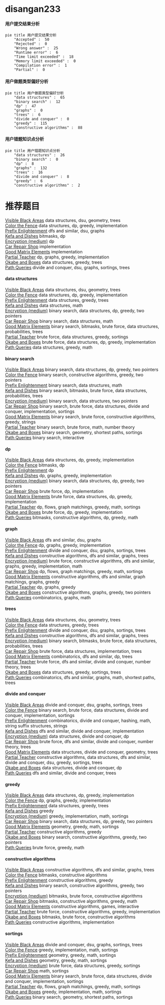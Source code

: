 # disangan233
<!-- tabs:start -->
#### **用户提交结果分析**

```mermaid
pie title 用户提交结果分析
    "Accepted" :  50
    "Rejected" :  0
    "Wrong answer" :  25
    "Runtime error" :  6
    "Time limit exceeded" :  18
    "Memory limit exceeded" :  0
    "Compilation error" :  1
    "Partial" :  0
```
#### **用户做题类型偏好分析**

```mermaid
pie title 用户做题类型偏好分析
    "data structures" :  65
    "binary search" :  12
    "dp" :  47
    "graphs" :  0
    "trees" :  6
    "divide and conquer" :  0
    "greedy" :  115
    "constructive algorithms" :  88
```
#### **用户错题知识点分析**

```mermaid
pie title 用户错题知识点分析
    "data structures" :  26
    "binary search" :  0
    "dp" :  8
    "graphs" :  132
    "trees" :  16
    "divide and conquer" :  8
    "greedy" :  6
    "constructive algorithms" :  2
```
<!-- tabs:end -->
# 推荐题目
[Visible Black Areas](http://codeforces.com/problemset/problem/962/G)		data structures,
                        dsu,
                        geometry,
                        trees		  
[Color the Fence](http://codeforces.com/problemset/problem/349/B)		data structures,
                        dp,
                        greedy,
                        implementation		  
[Prefix Enlightenment](https://codeforces.com/contest/1291/problem/E)		dfs and similar,
                        dsu,
                        graphs		  
[Kefa and Dishes](http://codeforces.com/problemset/problem/580/D)		bitmasks,
                        dp		  
[Encryption (medium)](http://codeforces.com/problemset/problem/958/C2)		dp		  
[Car Repair Shop](http://codeforces.com/problemset/problem/730/G)		implementation		  
[Good Matrix Elements](http://codeforces.com/problemset/problem/177/A1)		implementation		  
[Partial Teacher](http://codeforces.com/problemset/problem/67/A)		dp,
                        graphs,
                        greedy,
                        implementation		  
[Okabe and Boxes](http://codeforces.com/problemset/problem/821/C)		data structures,
                        greedy,
                        trees		  
[Path Queries](http://codeforces.com/problemset/problem/1213/G)		divide and conquer,
                        dsu,
                        graphs,
                        sortings,
                        trees		  
<!-- tabs:start -->
#### **data structures**
[Visible Black Areas](http://codeforces.com/problemset/problem/962/G)		data structures,
                        dsu,
                        geometry,
                        trees		  
[Color the Fence](http://codeforces.com/problemset/problem/349/B)		data structures,
                        dp,
                        greedy,
                        implementation		  
[Prefix Enlightenment](http://codeforces.com/problemset/problem/821/C)		data structures,
                        greedy,
                        trees		  
[Kefa and Dishes](http://codeforces.com/problemset/problem/438/D)		data structures,
                        math		  
[Encryption (medium)](http://codeforces.com/problemset/problem/1492/C)		binary search,
                        data structures,
                        dp,
                        greedy,
                        two pointers		  
[Car Repair Shop](http://codeforces.com/problemset/problem/1490/G)		binary search,
                        data structures,
                        math		  
[Good Matrix Elements](http://codeforces.com/problemset/problem/1479/D)		binary search,
                        bitmasks,
                        brute force,
                        data structures,
                        probabilities,
                        trees		  
[Partial Teacher](http://codeforces.com/problemset/problem/1497/A)		brute force,
                        data structures,
                        greedy,
                        sortings		  
[Okabe and Boxes](http://codeforces.com/problemset/problem/1491/C)		brute force,
                        data structures,
                        dp,
                        greedy,
                        implementation		  
[Path Queries](http://codeforces.com/problemset/problem/1492/B)		data structures,
                        greedy,
                        math		  
#### **binary search**
[Visible Black Areas](http://codeforces.com/problemset/problem/1492/C)		binary search,
                        data structures,
                        dp,
                        greedy,
                        two pointers		  
[Color the Fence](http://codeforces.com/problemset/problem/1463/D)		binary search,
                        constructive algorithms,
                        greedy,
                        two pointers		  
[Prefix Enlightenment](http://codeforces.com/problemset/problem/1490/G)		binary search,
                        data structures,
                        math		  
[Kefa and Dishes](http://codeforces.com/problemset/problem/1479/D)		binary search,
                        bitmasks,
                        brute force,
                        data structures,
                        probabilities,
                        trees		  
[Encryption (medium)](http://codeforces.com/problemset/problem/1436/E)		binary search,
                        data structures,
                        two pointers		  
[Car Repair Shop](http://codeforces.com/problemset/problem/1461/D)		binary search,
                        brute force,
                        data structures,
                        divide and conquer,
                        implementation,
                        sortings		  
[Good Matrix Elements](http://codeforces.com/problemset/problem/1493/C)		binary search,
                        brute force,
                        constructive algorithms,
                        greedy,
                        strings		  
[Partial Teacher](http://codeforces.com/problemset/problem/1487/D)		binary search,
                        brute force,
                        math,
                        number theory		  
[Okabe and Boxes](http://codeforces.com/problemset/problem/1486/B)		binary search,
                        geometry,
                        shortest paths,
                        sortings		  
[Path Queries](http://codeforces.com/problemset/problem/1486/C1)		binary search,
                        interactive		  
#### **dp**
[Visible Black Areas](http://codeforces.com/problemset/problem/349/B)		data structures,
                        dp,
                        greedy,
                        implementation		  
[Color the Fence](http://codeforces.com/problemset/problem/580/D)		bitmasks,
                        dp		  
[Prefix Enlightenment](http://codeforces.com/problemset/problem/958/C2)		dp		  
[Kefa and Dishes](http://codeforces.com/problemset/problem/67/A)		dp,
                        graphs,
                        greedy,
                        implementation		  
[Encryption (medium)](http://codeforces.com/problemset/problem/1492/C)		binary search,
                        data structures,
                        dp,
                        greedy,
                        two pointers		  
[Car Repair Shop](https://codeforces.com/contest/1457/problem/C)		brute force,
                        dp,
                        implementation		  
[Good Matrix Elements](http://codeforces.com/problemset/problem/1491/C)		brute force,
                        data structures,
                        dp,
                        greedy,
                        implementation		  
[Partial Teacher](http://codeforces.com/problemset/problem/1437/C)		dp,
                        flows,
                        graph matchings,
                        greedy,
                        math,
                        sortings		  
[Okabe and Boxes](http://codeforces.com/problemset/problem/1499/B)		brute force,
                        dp,
                        greedy,
                        implementation		  
[Path Queries](http://codeforces.com/problemset/problem/1491/D)		bitmasks,
                        constructive algorithms,
                        dp,
                        greedy,
                        math		  
#### **graph**
[Visible Black Areas](https://codeforces.com/contest/1291/problem/E)		dfs and similar,
                        dsu,
                        graphs		  
[Color the Fence](http://codeforces.com/problemset/problem/67/A)		dp,
                        graphs,
                        greedy,
                        implementation		  
[Prefix Enlightenment](http://codeforces.com/problemset/problem/1213/G)		divide and conquer,
                        dsu,
                        graphs,
                        sortings,
                        trees		  
[Kefa and Dishes](http://codeforces.com/problemset/problem/1406/C)		constructive algorithms,
                        dfs and similar,
                        graphs,
                        trees		  
[Encryption (medium)](http://codeforces.com/problemset/problem/1487/C)		brute force,
                        constructive algorithms,
                        dfs and similar,
                        graphs,
                        greedy,
                        implementation,
                        math		  
[Car Repair Shop](http://codeforces.com/problemset/problem/1437/C)		dp,
                        flows,
                        graph matchings,
                        greedy,
                        math,
                        sortings		  
[Good Matrix Elements](http://codeforces.com/problemset/problem/1470/D)		constructive algorithms,
                        dfs and similar,
                        graph matchings,
                        graphs,
                        greedy		  
[Partial Teacher](http://codeforces.com/problemset/problem/1476/C)		dp,
                        graphs,
                        greedy		  
[Okabe and Boxes](http://codeforces.com/problemset/problem/1304/D)		constructive algorithms,
                        graphs,
                        greedy,
                        two pointers		  
[Path Queries](http://codeforces.com/problemset/problem/1475/C)		combinatorics,
                        graphs,
                        math		  
#### **trees**
[Visible Black Areas](http://codeforces.com/problemset/problem/962/G)		data structures,
                        dsu,
                        geometry,
                        trees		  
[Color the Fence](http://codeforces.com/problemset/problem/821/C)		data structures,
                        greedy,
                        trees		  
[Prefix Enlightenment](http://codeforces.com/problemset/problem/1213/G)		divide and conquer,
                        dsu,
                        graphs,
                        sortings,
                        trees		  
[Kefa and Dishes](http://codeforces.com/problemset/problem/1406/C)		constructive algorithms,
                        dfs and similar,
                        graphs,
                        trees		  
[Encryption (medium)](http://codeforces.com/problemset/problem/1479/D)		binary search,
                        bitmasks,
                        brute force,
                        data structures,
                        probabilities,
                        trees		  
[Car Repair Shop](http://codeforces.com/problemset/problem/1511/C)		brute force,
                        data structures,
                        implementation,
                        trees		  
[Good Matrix Elements](http://codeforces.com/problemset/problem/1499/F)		combinatorics,
                        dfs and similar,
                        dp,
                        trees		  
[Partial Teacher](http://codeforces.com/problemset/problem/1491/E)		brute force,
                        dfs and similar,
                        divide and conquer,
                        number theory,
                        trees		  
[Okabe and Boxes](http://codeforces.com/problemset/problem/1466/D)		data structures,
                        greedy,
                        sortings,
                        trees		  
[Path Queries](http://codeforces.com/problemset/problem/1495/D)		combinatorics,
                        dfs and similar,
                        graphs,
                        math,
                        shortest paths,
                        trees		  
#### **divide and conquer**
[Visible Black Areas](http://codeforces.com/problemset/problem/1213/G)		divide and conquer,
                        dsu,
                        graphs,
                        sortings,
                        trees		  
[Color the Fence](http://codeforces.com/problemset/problem/1461/D)		binary search,
                        brute force,
                        data structures,
                        divide and conquer,
                        implementation,
                        sortings		  
[Prefix Enlightenment](http://codeforces.com/problemset/problem/1466/G)		combinatorics,
                        divide and conquer,
                        hashing,
                        math,
                        string suffix structures,
                        strings		  
[Kefa and Dishes](http://codeforces.com/problemset/problem/1490/D)		dfs and similar,
                        divide and conquer,
                        implementation		  
[Encryption (medium)](https://codeforces.com/contest/1483/problem/C)		data structures,
                        divide and conquer,
                        dp		  
[Car Repair Shop](http://codeforces.com/problemset/problem/1491/E)		brute force,
                        dfs and similar,
                        divide and conquer,
                        number theory,
                        trees		  
[Good Matrix Elements](http://codeforces.com/problemset/problem/1303/G)		data structures,
                        divide and conquer,
                        geometry,
                        trees		  
[Partial Teacher](http://codeforces.com/problemset/problem/1494/D)		constructive algorithms,
                        data structures,
                        dfs and similar,
                        divide and conquer,
                        dsu,
                        greedy,
                        sortings,
                        trees		  
[Okabe and Boxes](http://codeforces.com/problemset/problem/1482/E)		data structures,
                        divide and conquer,
                        dp		  
[Path Queries](http://codeforces.com/problemset/problem/566/C)		dfs and similar,
                        divide and conquer,
                        trees		  
#### **greedy**
[Visible Black Areas](http://codeforces.com/problemset/problem/349/B)		data structures,
                        dp,
                        greedy,
                        implementation		  
[Color the Fence](http://codeforces.com/problemset/problem/67/A)		dp,
                        graphs,
                        greedy,
                        implementation		  
[Prefix Enlightenment](http://codeforces.com/problemset/problem/821/C)		data structures,
                        greedy,
                        trees		  
[Kefa and Dishes](http://codeforces.com/problemset/problem/1399/B)		greedy		  
[Encryption (medium)](http://codeforces.com/problemset/problem/1473/A)		greedy,
                        implementation,
                        math,
                        sortings		  
[Car Repair Shop](http://codeforces.com/problemset/problem/1492/C)		binary search,
                        data structures,
                        dp,
                        greedy,
                        two pointers		  
[Good Matrix Elements](https://codeforces.com/contest/1496/problem/C)		geometry,
                        greedy,
                        math,
                        sortings		  
[Partial Teacher](http://codeforces.com/problemset/problem/1493/A)		constructive algorithms,
                        greedy		  
[Okabe and Boxes](http://codeforces.com/problemset/problem/1463/D)		binary search,
                        constructive algorithms,
                        greedy,
                        two pointers		  
[Path Queries](http://codeforces.com/problemset/problem/1462/C)		brute force,
                        greedy,
                        math		  
#### **constructive algorithms**
[Visible Black Areas](http://codeforces.com/problemset/problem/1406/C)		constructive algorithms,
                        dfs and similar,
                        graphs,
                        trees		  
[Color the Fence](http://codeforces.com/problemset/problem/878/A)		bitmasks,
                        constructive algorithms		  
[Prefix Enlightenment](http://codeforces.com/problemset/problem/1493/A)		constructive algorithms,
                        greedy		  
[Kefa and Dishes](http://codeforces.com/problemset/problem/1463/D)		binary search,
                        constructive algorithms,
                        greedy,
                        two pointers		  
[Encryption (medium)](https://codeforces.com/contest/1456/problem/B)		bitmasks,
                        brute force,
                        constructive algorithms		  
[Car Repair Shop](http://codeforces.com/problemset/problem/1492/D)		bitmasks,
                        constructive algorithms,
                        greedy,
                        math		  
[Good Matrix Elements](https://codeforces.com/contest/1504/problem/D)		constructive algorithms,
                        games,
                        interactive		  
[Partial Teacher](https://codeforces.com/contest/1483/problem/A)		brute force,
                        constructive algorithms,
                        greedy,
                        implementation		  
[Okabe and Boxes](https://codeforces.com/contest/1457/problem/D)		bitmasks,
                        brute force,
                        constructive algorithms		  
[Path Queries](http://codeforces.com/problemset/problem/1513/A)		constructive algorithms,
                        implementation		  
#### **sortings**
[Visible Black Areas](http://codeforces.com/problemset/problem/1213/G)		divide and conquer,
                        dsu,
                        graphs,
                        sortings,
                        trees		  
[Color the Fence](http://codeforces.com/problemset/problem/1473/A)		greedy,
                        implementation,
                        math,
                        sortings		  
[Prefix Enlightenment](https://codeforces.com/contest/1496/problem/C)		geometry,
                        greedy,
                        math,
                        sortings		  
[Kefa and Dishes](http://codeforces.com/problemset/problem/1495/A)		geometry,
                        greedy,
                        math,
                        sortings		  
[Encryption (medium)](http://codeforces.com/problemset/problem/1497/A)		brute force,
                        data structures,
                        greedy,
                        sortings		  
[Car Repair Shop](http://codeforces.com/problemset/problem/1427/A)		math,
                        sortings		  
[Good Matrix Elements](http://codeforces.com/problemset/problem/1461/D)		binary search,
                        brute force,
                        data structures,
                        divide and conquer,
                        implementation,
                        sortings		  
[Partial Teacher](http://codeforces.com/problemset/problem/1437/C)		dp,
                        flows,
                        graph matchings,
                        greedy,
                        math,
                        sortings		  
[Okabe and Boxes](http://codeforces.com/problemset/problem/1473/A)		greedy,
                        implementation,
                        math,
                        sortings		  
[Path Queries](http://codeforces.com/problemset/problem/1486/B)		binary search,
                        geometry,
                        shortest paths,
                        sortings		  
<!-- tabs:end -->
